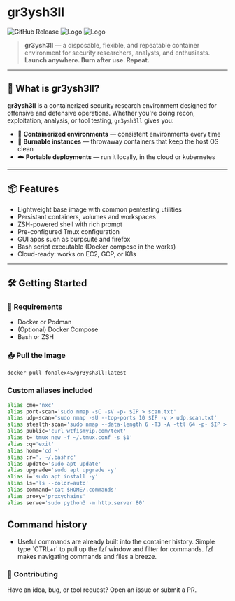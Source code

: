 # gr3ysh3ll

![GitHub Release](https://img.shields.io/github/v/release/alexrf45/gr3ysh3ll?display_name=tag&style=plastic)
  ![Logo](https://img.shields.io/docker/image-size/fonalex45/gr3ysh3ll) ![Logo](https://img.shields.io/docker/pulls/fonalex45/gr3ysh3ll)

> **gr3ysh3ll** — a disposable, flexible, and repeatable container environment for security researchers, analysts, and enthusiasts.  
> **Launch anywhere. Burn after use. Repeat.**

---

## 🚀 What is gr3ysh3ll?

**gr3ysh3ll** is a containerized security research environment designed for offensive and defensive operations. Whether you're doing recon, exploitation, analysis, or tool testing, `gr3ysh3ll` gives you:

- 🐳 **Containerized environments** — consistent environments every time
- 🔁 **Burnable instances** — throwaway containers that keep the host OS clean
- ☁️ **Portable deployments** — run it locally, in the cloud or kubernetes

---

## 📦 Features

- Lightweight base image with common pentesting utilities
- Persistant containers, volumes and workspaces
- ZSH-powered shell with rich prompt
- Pre-configured Tmux configuration
- GUI apps such as burpsuite and firefox
- Bash script executable (Docker compose in the works)
- Cloud-ready: works on EC2, GCP, or K8s

---

## 🛠️ Getting Started

### 🔧 Requirements

- Docker or Podman
- (Optional) Docker Compose
- Bash or ZSH

### 📥 Pull the Image

```bash
docker pull fonalex45/gr3ysh3ll:latest

```

### Custom aliases included

```bash
alias cme='nxc'
alias port-scan='sudo nmap -sC -sV -p- $IP > scan.txt'
alias udp-scan='sudo nmap -sU --top-ports 10 $IP -v > udp.scan.txt'
alias stealth-scan='sudo nmap --data-length 6 -T3 -A -ttl 64 -p- $IP > stealth-scan.txt'
alias public='curl wtfismyip.com/text'
alias t='tmux new -f ~/.tmux.conf -s $1'
alias :q='exit'
alias home='cd ~'
alias :r='. ~/.bashrc'
alias update='sudo apt update'
alias upgrade='sudo apt upgrade -y'
alias i='sudo apt install -y'
alias ls='ls --color=auto'
alias command='cat $HOME/.commands'
alias proxy='proxychains'
alias serve='sudo python3 -m http.server 80'
```

## Command history

- Useful commands are already built into the container history. Simple type `CTRL+r' to pull up the fzf window and filter for commands. fzf makes navigating commands and files a breeze.

### 🤘 Contributing

Have an idea, bug, or tool request? Open an issue or submit a PR.
